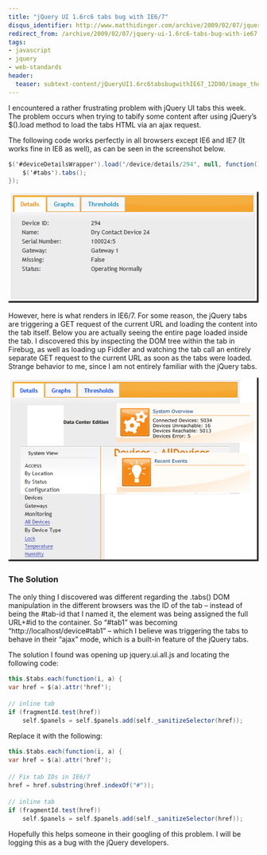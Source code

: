 ```yaml
---
title: "jQuery UI 1.6rc6 tabs bug with IE6/7"
disqus_identifier: http://www.matthidinger.com/archive/2009/02/07/jquery-ui-1.6rc6-tabs-bug-with-ie67.aspx
redirect_from: /archive/2009/02/07/jquery-ui-1.6rc6-tabs-bug-with-ie67.aspx/
tags: 
- javascript
- jquery
- web-standards
header:
  teaser: subtext-content/jQueryUI1.6rc6tabsbugwithIE67_12D90/image_thumb.png
---
```

I encountered a rather frustrating problem with jQuery UI tabs this week. The problem occurs when trying to tabify some content after using jQuery’s $().load method to load the tabs HTML via an ajax request.

The following code works perfectly in all browsers except IE6 and IE7 (It works fine in IE8 as well), as can be seen in the screenshot below.

```csharp
$('#deviceDetailsWrapper').load('/device/details/294', null, function() {
    $('#tabs').tabs();
});
```

[](http://11011.net/software/vspaste)

![](/images/subtext-content/jQueryUI1.6rc6tabsbugwithIE67_12D90/image_thumb.png)


However, here is what renders in IE6/7. For some reason, the jQuery tabs are triggering a GET request of the current URL and loading the content into the tab itself. Below you are actually seeing the entire page loaded inside the tab. I discovered this by inspecting the DOM tree within the tab in Firebug, as well as loading up Fiddler and watching the tab call an entirely separate GET request to the current URL as soon as the tabs were loaded. Strange behavior to me, since I am not entirely familiar with the jQuery tabs.

![](/images/subtext-content/jQueryUI1.6rc6tabsbugwithIE67_12D90/image_thumb_3.png)


### The Solution

The only thing I discovered was different regarding the .tabs() DOM manipulation in the different browsers was the ID of the tab – instead of being the \#tab-id that I named it, the element was being assigned the full URL+\#id to the container. So “\#tab1” was becoming “http://localhost/device\#tab1” – which I believe was triggering the tabs to behave in their “ajax” mode, which is a built-in feature of the jQuery tabs.

The solution I found was opening up jquery.ui.all.js and locating the following code:

```csharp
this.$tabs.each(function(i, a) {
var href = $(a).attr('href');

// inline tab
if (fragmentId.test(href))
    self.$panels = self.$panels.add(self._sanitizeSelector(href));
```

Replace it with the following:

```csharp
this.$tabs.each(function(i, a) {
var href = $(a).attr('href');
            
// Fix tab IDs in IE6/7
href = href.substring(href.indexOf("#"));

// inline tab
if (fragmentId.test(href))
    self.$panels = self.$panels.add(self._sanitizeSelector(href)); 
```

Hopefully this helps someone in their googling of this problem. I will be logging this as a bug with the jQuery developers.

